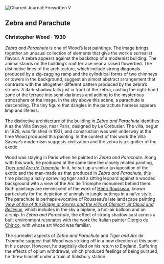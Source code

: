 <div class="artwork-of-the-day">
  <div class="container">
    <div class="img-wrapper">
      <img
        src="https://uploads3.wikiart.org/images/christopher-wood/zebra-and-parachute-1930.jpg!Large.jpg"
        alt="Charred Journal: Firewritten V" />
    </div>
    <div class="artwork-detail">
      <div class="artwork-origin"> 
        <h2 class="artwork-name">Zebra and Parachute</h2>
        <h3 class="artist">
          Christopher Wood
                    ·  1930
        </h3>
      </div>
      <p class="description">
        <span class="artwork-description-text ng-binding" ng-bind-html="viewModel.ArtworkOfTheDay.Description | unsafe"><i>Zebra and Parachute</i> is one of Wood’s last paintings. The image brings together an unusual collection of elements that give the work a surrealist flavour. A zebra appears against the backdrop of a modernist building. The animal stands on the building’s roof terrace near a raised flowerbed. The distinctive lines of the architecture, which include strong diagonals produced by a zig-zagging ramp and the cylindrical forms of two chimneys or towers in the background, suggest an almost abstract arrangement that contrasts with the altogether different pattern produced by the zebra’s stripes. A dark shadow falls just in front of the zebra, casting the right-hand zone of the terrace into semi-darkness and adding to the mysterious atmosphere of the image. In the sky above this scene, a parachute is descending. The tiny figure that dangles in the parachute harness appears limp and lifeless. <br><br>The distinctive architecture of the building in <i>Zebra and Parachute</i> identifies it as the Villa Savoye, near Paris, designed by Le Corbusier. The villa, begun in 1928, was finished in 1931, and construction was well underway at the time Wood produced this painting. In the context of this work the Villa Savoye’s modernism suggests civilization and the zebra is a signifier of the exotic. <br><br>Wood was staying in Paris when he painted in <i>Zebra and Parachute</i>. Along with this work, he produced at the same time the closely related painting, <a target="_blank" href="https://www.wikiart.org/en/christopher-wood/tiger-and-arc-de-triomphe-1930"><i>Tiger and Arc de Triomphe</i></a>. In it, he set up a similar juxtaposition of the exotic and the man-made as that produced in <i>Zebra and Parachute</i>, this time placing a lazily sprawling tiger and a sitting leopard against a wooded background with a view of the Arc de Triomphe monument behind them. Both paintings are reminiscent of the work of <a target="_blank" href="https://www.wikiart.org/en/henri-rousseau">Henri Rousseau</a>, known particularly for the depiction of animals in jungle settings in a naïve style. The parachute is perhaps evocative of Rousseau’s late landscape painting <a target="_blank" href="https://www.wikiart.org/en/henri-rousseau/view-of-the-bridge-at-sevres-and-the-hills-at-clamart-st-cloud-and-bellevue-1908"><i>View of the of the Bridge at Sèvres and the Hills of Clamart, St Cloud and Bellevue</i></a>, which includes in the sky a biplane, a hot-air balloon and an airship. In <i>Zebra and Parachute</i>, the effect of strong shadow cast across a built environment resonates with the work the Italian painter <a target="_blank" href="https://www.wikiart.org/en/giorgio-de-chirico">Giorgio de Chirico</a>, with whose art Wood was familiar. <br><br>The surrealist aspects of <i>Zebra and Parachute</i> and <i>Tiger and Arc de Triomphe</i> suggest that Wood was striking off in a new direction at this point in his career. However, he tragically died on his return to England. Suffering the effects of opium withdrawal, which produced feelings of being pursued, he threw himself under a train at Salisbury station.</span>
                        <div class="text-shadow-container" ng-show="showShadow" style=""></div>
      </p>
    </div>
  </div>

</div>
